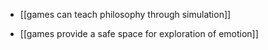  - [[games can teach philosophy through simulation]]
 
 - [[games provide a safe space for exploration of emotion]]
